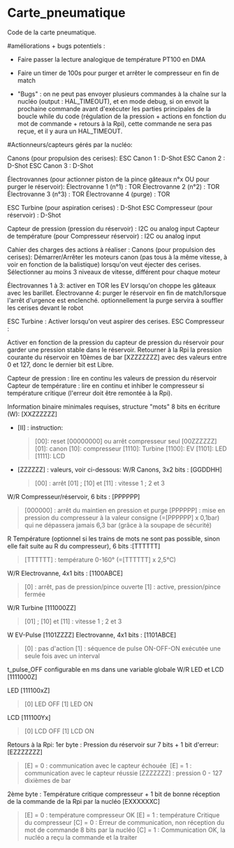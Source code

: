 # Carte_pneumatique
Code de la carte pneumatique.

#améliorations + bugs potentiels : 

-   Faire passer la lecture analogique de température PT100 en DMA

-   Faire un timer de 100s pour purger et arrêter le compresseur en fin de match

-   "Bugs" : on ne peut pas envoyer plusieurs commandes à la chaîne sur la nucléo (output : HAL_TIMEOUT), et en mode debug, si on envoit la prochaine commande avant d'exécuter les parties principales de la boucle while du code (régulation de la pression + actions en fonction du mot de commande + retours à la Rpi), cette commande ne sera pas reçue, et il y aura un HAL_TIMEOUT.

#Actionneurs/capteurs gérés par la nucléo:

  Canons (pour propulsion des cerises):
  ESC Canon 1 : D-Shot
  ESC Canon 2 : D-Shot
  ESC Canon 3 : D-Shot

  Électrovannes (pour actionner piston de la pince gâteaux n°x OU pour purger le réservoir):
  Électrovanne 1 (n°1) : TOR
  Électrovanne 2 (n°2) : TOR
  Électrovanne 3 (n°3) : TOR
  Électrovanne 4 (purge) : TOR

  ESC Turbine (pour aspiration cerises) : D-Shot
  ESC Compresseur (pour réservoir) : D-Shot

  Capteur de pression (pression du réservoir) : I2C ou analog input
  Capteur de température (pour Compresseur réservoir) : I2C ou analog input

  Cahier des charges des actions à réaliser :
  Canons (pour propulsion des cerises):
  Démarrer/Arrêter les moteurs canon (pas tous à la même vitesse, à voir en fonction de la balistique) lorsqu'on veut éjecter des cerises.
  Sélectionner au moins 3 niveaux de vitesse, différent pour chaque moteur

  Électrovannes 1 à 3: activer en TOR les EV lorsqu'on choppe les gâteaux avec les barillet.
  Électrovanne 4: purger le réservoir en fin de match/lorsque l'arrêt d'urgence est enclenché. optionnellement la purge servira à souffler les cerises devant le robot

  ESC Turbine : Activer lorsqu'on veut aspirer des cerises.
  ESC Compresseur :

  Activer en fonction de la pression du capteur de pression du réservoir pour garder une pression stable dans le réservoir.
  Retourner à la Rpi la pression courante du réservoir en 10èmes de bar [XZZZZZZZ] avec des valeurs entre 0 et 127, donc le dernier bit est Libre.

  Capteur de pression : lire en continu les valeurs de pression du réservoir
  Capteur de température : lire en continu et inhiber le compresseur si température critique (l'erreur doit être remontée à la Rpi).

Information binaire minimales requises, structure "mots" 8 bits en écriture (W): [XXZZZZZZ]
- [II] : instruction:
  > [00]: reset [00000000] ou arrêt compresseur seul [00ZZZZZZ]
  > [01]: canon
  > [10]: compresseur
  > [1110]: Turbine
  > [1100]: EV
  > [1101]: LED
  > [1111]: LCD
- [ZZZZZZ] : valeurs, voir ci-dessous:
W/R Canons, 3x2 bits : [GGDDHH]
  > [00] : arrêt
  > [01] ; [10] et [11] : vitesse 1 ; 2 et 3

W/R Compresseur/réservoir, 6 bits : [PPPPPP]
  > [000000] : arrêt du maintien en pression et purge
  > [PPPPPP] : mise en pression du compresseur à la valeur consigne (=[PPPPPP] x 0,1bar) qui ne dépassera jamais 6,3 bar (grâce à la soupape de sécurité)

R Température (optionnel si les trains de mots ne sont pas possible, sinon elle fait suite au R du compresseur), 6 bits :[TTTTTT]
  > [TTTTTT] : température 0-160° (=[TTTTTT] x 2,5°C)

W/R  Electrovanne, 4x1 bits : [1100ABCE]  
  > [0] : arrêt, pas de pression/pince ouverte
  > [1] : active, pression/pince fermée

W/R  Turbine [111000ZZ]
  > [01] ; [10] et [11] : vitesse 1 ; 2 et 3

W  EV-Pulse [1101ZZZZ]
Electrovanne, 4x1 bits : [1101ABCE]
  > [0] : pas d'action
  > [1] : séquence de pulse ON-OFF-ON exécutée une seule fois avec un interval 

t_pulse_OFF configurable en ms dans une variable globale
W/R  LED et LCD [1111000Z]

LED [111100xZ]
  > [0] LED OFF
  > [1] LED ON

LCD [111100Yx]
  > [0] LCD OFF
  > [1] LCD ON

Retours à la Rpi:
1er byte : Pression du réservoir sur 7 bits + 1 bit d'erreur: [EZZZZZZZ]
  > [E] = 0 : communication avec le capteur échouée 
  > [E] = 1 : communication avec le capteur réussie
  > [ZZZZZZZ] : pression 0 - 127 dixièmes de bar

2ème byte : Température critique compresseur + 1 bit de bonne réception de la commande de la Rpi par la nucléo [EXXXXXXC]
  > [E] = 0 : température compresseur OK
  > [E] = 1 : température Critique du compresseur
  > [C] = 0 : Erreur de communication, non réception du mot de commande 8 bits par la nucléo
  > [C] = 1 : Communication OK, la nucléo a reçu la commande et la traiter
